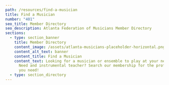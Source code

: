 ```yaml
---
path: /resources/find-a-musician
title: Find a Musician
number: "401"
seo_title: Member Directory
seo_description: Atlanta Federation of Musicians Member Directory
sections:
  - type: section_banner
    title: Member Directory
    content_image: /assets/atlanta-musicians-placeholder-horizontal.png
    content_alt_text: banner
    content_title: Find a Musician
    content_text: Looking for a musician or ensemble to play at your next event?
      Need and instrumental teacher? Search our membership for the professionals
      you need!
  - type: section_directory
---
```

